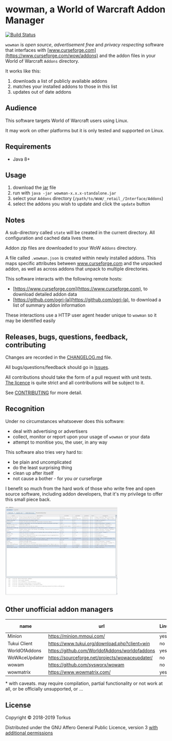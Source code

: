 # wowman, a World of Warcraft Addon Manager

[![Build Status](https://travis-ci.org/ogri-la/wowman.svg?branch=master)](https://travis-ci.org/ogri-la/wowman)

`wowman` is *open source*, *advertisement free* and *privacy respecting* software that interfaces with 
[www.curseforge.com](https://www.curseforge.com/wow/addons) and the addon files in your World of Warcraft `Addons` 
directory.

It works like this:

1. downloads a list of publicly available addons
2. matches your installed addons to those in this list
3. updates out of date addons

## Audience

This software targets World of Warcraft users using Linux.

It may work on other platforms but it is only tested and supported on Linux.

## Requirements

* Java 8+

## Usage

1. download the [jar](https://github.com/ogri-la/wowman/releases/download/0.3.1/wowman-0.3.1-standalone.jar) file
2. run with `java -jar wowman-x.x.x-standalone.jar`
3. select your `Addons` directory (`/path/to/WoW/_retail_/Interface/Addons`)
4. select the addons you wish to update and click the `update` button

## Notes

A sub-directory called `state` will be created in the current directory. All configuration and cached data lives there.

Addon zip files are downloaded to your WoW `Addons` directory.

A file called `.wowman.json` is created within newly installed addons. This maps specific attributes between 
www.curseforge.com and the unpacked addon, as well as across addons that unpack to multiple directories.

This software interacts with the following remote hosts:

* [https://www.curseforge.com](https://www.curseforge.com), to download detailed addon data
* [https://github.com/ogri-la](https://github.com/ogri-la), to download a list of summary addon information

These interactions use a HTTP user agent header unique to `wowman` so it may be identified easily

## Releases, bugs, questions, feedback, contributing

Changes are recorded in the [CHANGELOG.md](CHANGELOG.md) file.

All bugs/questions/feedback should go in [Issues](https://github.com/ogri-la/wowman/issues).

All contributions should take the form of a pull request with unit tests.  
[The licence](LICENCE.txt) is quite strict and all contributions will be subject to it.

See [CONTRIBUTING](CONTRIBUTING.md) for more detail.

## Recognition

Under no circumstances whatsoever does this software:

* deal with advertising or advertisers
* collect, monitor or report upon your usage of `wowman` or your data
* attempt to monitise you, the user, in any way

This software also tries very hard to:

* be plain and uncomplicated
* do the least surprising thing
* clean up after itself
* not cause a bother - for you *or* curseforge

I benefit so much from the hard work of those who write free and open source software, including addon developers, 
that it's my privilege to offer this small piece back.

[![wowman version 0.3.0](screenshot-0.3.0-thumbnail.jpg)](screenshot-0.3.0.png?raw=true)

## Other unofficial addon managers

| name          | url                                             | Linux  | Mac  | Windows  | maintained? | f/oss? | source available? | 
|---------------|-------------------------------------------------|--------|------|----------|-------------|--------|-------------------| 
| Minion        | https://minion.mmoui.com/                       | yes*   | yes  | yes      | yes         | no     | no                | 
| Tukui Client  | https://www.tukui.org/download.php?client=win   | no     | no   | yes      | yes         | no     | no                | 
| WorldOfAddons | https://github.com/WorldofAddons/worldofaddons  | yes*   | yes* | yes      | yes         | yes    | yes               | 
| WoWAceUpdater | https://sourceforge.net/projects/wowaceupdater/ | no     | no   | yes      | no          | yes    | yes               | 
| wowam         | https://github.com/sysworx/wowam                | no     | yes  | yes      | no          | no     | yes               | 
| wowmatrix     | https://www.wowmatrix.com/                      | yes    | yes  | yes      | yes         | no     | no                | 


\* with caveats. may require compilation, partial functionality or not work at all, or be officially unsupported, or ...

## License

Copyright © 2018-2019 Torkus

Distributed under the GNU Affero General Public Licence, version 3 [with additional permissions](LICENCE.txt#L665)
